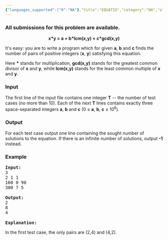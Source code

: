 ```yaml
---
{"languages_supported":{"0":"NA"},"title":"EQUATIO","category":"NA","old_version":true,"problem_code":"EQUATIO","tags":{"0":"NA"},"layout":"problem"}
---
```


<h3> All submissions for this problem are available. </h3><p><div align="center"><b>x*y = a + b*lcm(x,y) + c*gcd(x,y)</b></div>

</p><p></p><p>It's easy: you are to write a program which for given <b>a</b>, <b>b</b> and <b>c</b> finds the number of pairs of positive integers (<b>x</b>, <b>y</b>) satisfying this equation.

</p><p>Here <b>*</b> stands for multiplication, <b>gcd(x,y)</b> stands for the greatest common divisor of <b>x</b> and <b>y</b>, while <b>lcm(x,y)</b> stands for the least common multiple of <b>x</b> and <b>y</b>.

<h3>Input</h3>
</p><p>The first line of the input file contains one integer <b>T</b> -- the number of test cases (no more than 10). Each of the next <b>T</b> lines contains exactly three space-separated integers <b>a</b>, <b>b</b> and <b>c</b> (0 ≤ <b>a</b>, <b>b</b>, <b>c</b> ≤ 10<sup>6</sup>).

<h3>Output</h3>
</p><p>For each test case output one line containing the sought number of solutions to the equation. If there is an infinite number of solutions, output <b>-1</b> instead.

<h3>Example</h3>

<pre>
<b>Input:</b>
3
2 1 1
160 0 90
300 7 5

<b>Output:</b>
2
8
4

<b>Explanation:</b>
</pre>
In the first test case, the only pairs are (2,4) and (4,2).</p>    